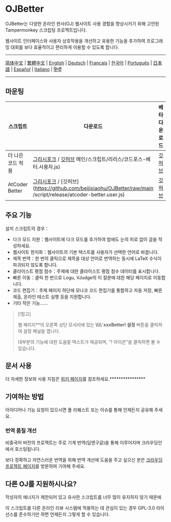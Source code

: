 # OJBetter

OJBetter는 다양한 온라인 판사(OJ) 웹사이트 사용 경험을 향상시키기 위해 고안된 Tampermonkey 스크립팅 프로젝트입니다.

웹사이트 인터페이스와 사용자 상호작용을 개선하고 유용한 기능을 추가하여 프로그래밍 대회를 보다 효율적이고 편리하게 이용할 수 있도록 합니다.

------

[简体中文](https://github.com/beijixiaohu/OJBetter/blob/main/README.md) | [繁體中文](https://github.com/beijixiaohu/OJBetter/blob/main/i18n/zh-Hant/README.md) | [English](https://github.com/beijixiaohu/OJBetter/blob/main/i18n/en/README.md) | [Deutsch](https://github.com/beijixiaohu/OJBetter/blob/main/i18n/de/README.md) | [Français](https://github.com/beijixiaohu/OJBetter/blob/main/i18n/fr/README.md) | [한국어](https://github.com/beijixiaohu/OJBetter/blob/main/i18n/ko/README.md) | [Português](https://github.com/beijixiaohu/OJBetter/blob/main/i18n/pt/README.md) | [日本語](https://github.com/beijixiaohu/OJBetter/blob/main/i18n/ja/README.md) | [Español](https://github.com/beijixiaohu/OJBetter/blob/main/i18n/es/README.md) | [Italiano](https://github.com/beijixiaohu/OJBetter/blob/main/i18n/it/README.md) | [हिन्दी](https://github.com/beijixiaohu/OJBetter/blob/main/i18n/hi/README.md)

------

## 마운팅

| 스크립트           | 다운로드                                                                                                                                                                                                                                                                                                        | 베타 다운로드                                                                                      |
| -------------- | ----------------------------------------------------------------------------------------------------------------------------------------------------------------------------------------------------------------------------------------------------------------------------------------------------------- | -------------------------------------------------------------------------------------------- |
| 더 나은 코드 적용     | [그리시포크](https://greasyfork.org/zh-CN/scripts/465777-codeforces-better) / [깃허브](https://github.com/beijixiaohu/OJBetter/raw/) 메인/스크립트/리리스/코드포스-베터.사용자.js)                                                                                                                    | [깃허브](https://github.com/beijixiaohu/OJBetter/raw/main/script/dev/codeforces-better.user.js) |
| AtCoder Better | [그리시포크](https://greasyfork.org/zh-CN/scripts/471106-atcoder-better) / [깃허브](https://github.com/beijixiaohu/OJBetter/raw/main /script/release/atcoder-better.user.js) | [깃허브](https://github.com/beijixiaohu/OJBetter/raw/main/script/dev/atcoder-better.user.js)    |

## 주요 기능

설치 스크립트의 경우：

- 다크 모드 지원：웹사이트에 다크 모드를 추가하여 밤에도 눈의 피로 없이 글을 작성하세요.
- 웹사이트 현지화：웹사이트의 기본 텍스트를 사용자가 선택한 언어로 바꿉니다.
- 제목 번역：한 번의 클릭으로 제목을 대상 언어로 번역하는 동시에 LaTeX 수식이 파괴되지 않도록 합니다.
- 클라이스트 평점 점수：주제에 대한 클라이스트 평점 점수 데이터를 표시합니다.
- 빠른 이동：클릭 한 번으로 Logu, VJudge의 이 질문에 대한 해당 페이지로 이동합니다.
- 코드 편집기：주제 페이지 하단에 모나코 코드 편집기를 통합하고 자동 저장, 빠른 제출, 온라인 테스트 실행 등을 지원합니다.
- 기타 작은 기능……

> [!참고]
>
> 웹 페이지\*\*의 오른쪽 상단 모서리에 있는 **\\\\\\\\`xxxBetter! 설정** 버튼을 클릭하여 설정 패널을 엽니다.
>
> 대부분의 기능에 대한 도움말 텍스트가 제공되며, '? 아이콘"을 클릭하면 볼 수 있습니다.

## 문서 사용

더 자세한 정보와 사용 지침은 [위키 페이지](https://github.com/beijixiaohu/OJBetter/wiki)를 참조하세요.\*\*\*\*\*\*\*\*\*\*\*\*\*\*\*\*

## 기여하는 방법

아이디어나 기능 요청이 있으시면 풀 리퀘스트 또는 이슈를 통해 언제든지 공유해 주세요.

### 번역 품질 개선

비중국어 버전의 프로젝트는 주로 기계 번역(딥앤구글)을 통해 이루어지며 크라우딩인에서 호스팅됩니다.

보다 정확하고 자연스러운 번역을 위해 번역 개선에 도움을 주고 싶으신 분은 [크라우딩 프로젝트 페이지](https://zh.crowdin.com/project/codeforcesbetter)를 방문하여 기여해 주세요.

## 다른 OJ를 지원하시나요?

작성자의 에너지가 제한되어 있고 유사한 스크립트를 너무 많이 유지하지 않기 때문에

이 스크립트를 다른 온라인 리뷰 시스템에 적용하는 데 관심이 있는 경우 GPL-3.0 라이선스를 준수하기만 하면 언제든지 그렇게 할 수 있습니다.
